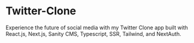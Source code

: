 # Twitter-Clone
Experience the future of social media with my Twitter Clone app built with React.js, Next.js, Sanity CMS, Typescript, SSR, Tailwind, and NextAuth.
